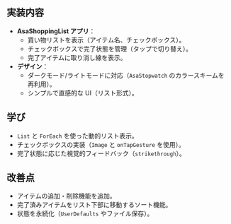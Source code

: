 ## 実装内容
- **AsaShoppingList アプリ**：
  - 買い物リストを表示（アイテム名、チェックボックス）。
  - チェックボックスで完了状態を管理（タップで切り替え）。
  - 完了アイテムに取り消し線を表示。
- **デザイン**：
  - ダークモード/ライトモードに対応（`AsaStopwatch` のカラースキームを再利用）。
  - シンプルで直感的な UI（リスト形式）。

## 学び
- `List` と `ForEach` を使った動的リスト表示。
- チェックボックスの実装（`Image` と `onTapGesture` を使用）。
- 完了状態に応じた視覚的フィードバック（`strikethrough`）。

## 改善点
- アイテムの追加・削除機能を追加。
- 完了済みアイテムをリスト下部に移動するソート機能。
- 状態を永続化（`UserDefaults` やファイル保存）。